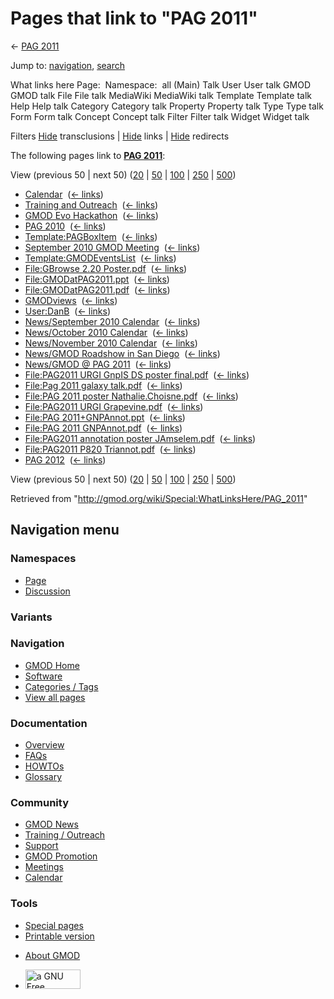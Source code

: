 <div id="mw-page-base" class="noprint">

</div>

<div id="mw-head-base" class="noprint">

</div>

<div id="content" class="mw-body" role="main">

<span id="top"></span>

<div id="mw-js-message" style="display:none;">

</div>



# <span dir="auto">Pages that link to "PAG 2011"</span>

<div id="bodyContent">

<div id="contentSub">

← [PAG 2011](/wiki/PAG_2011 "PAG 2011")

</div>

<div id="jump-to-nav" class="mw-jump">

Jump to: [navigation](#mw-navigation), [search](#p-search)

</div>

<div id="mw-content-text">

What links here Page:  Namespace:  all (Main) Talk User User talk GMOD
GMOD talk File File talk MediaWiki MediaWiki talk Template Template talk
Help Help talk Category Category talk Property Property talk Type Type
talk Form Form talk Concept Concept talk Filter Filter talk Widget
Widget talk

Filters
[Hide](/mediawiki/index.php?title=Special:WhatLinksHere/PAG_2011&hidetrans=1 "Special:WhatLinksHere/PAG 2011")
transclusions \|
[Hide](/mediawiki/index.php?title=Special:WhatLinksHere/PAG_2011&hidelinks=1 "Special:WhatLinksHere/PAG 2011")
links \|
[Hide](/mediawiki/index.php?title=Special:WhatLinksHere/PAG_2011&hideredirs=1 "Special:WhatLinksHere/PAG 2011")
redirects

The following pages link to **[PAG 2011](/wiki/PAG_2011 "PAG 2011")**:

View (previous 50 \| next 50)
([20](/mediawiki/index.php?title=Special:WhatLinksHere/PAG_2011&limit=20 "Special:WhatLinksHere/PAG 2011")
\|
[50](/mediawiki/index.php?title=Special:WhatLinksHere/PAG_2011&limit=50 "Special:WhatLinksHere/PAG 2011")
\|
[100](/mediawiki/index.php?title=Special:WhatLinksHere/PAG_2011&limit=100 "Special:WhatLinksHere/PAG 2011")
\|
[250](/mediawiki/index.php?title=Special:WhatLinksHere/PAG_2011&limit=250 "Special:WhatLinksHere/PAG 2011")
\|
[500](/mediawiki/index.php?title=Special:WhatLinksHere/PAG_2011&limit=500 "Special:WhatLinksHere/PAG 2011"))

- [Calendar](/wiki/Calendar "Calendar") ‎
  <span class="mw-whatlinkshere-tools">([←
  links](/mediawiki/index.php?title=Special:WhatLinksHere&target=Calendar "Special:WhatLinksHere"))</span>
- [Training and
  Outreach](/wiki/Training_and_Outreach "Training and Outreach") ‎
  <span class="mw-whatlinkshere-tools">([←
  links](/mediawiki/index.php?title=Special:WhatLinksHere&target=Training+and+Outreach "Special:WhatLinksHere"))</span>
- [GMOD Evo Hackathon](/wiki/GMOD_Evo_Hackathon "GMOD Evo Hackathon") ‎
  <span class="mw-whatlinkshere-tools">([←
  links](/mediawiki/index.php?title=Special:WhatLinksHere&target=GMOD+Evo+Hackathon "Special:WhatLinksHere"))</span>
- [PAG 2010](/wiki/PAG_2010 "PAG 2010") ‎
  <span class="mw-whatlinkshere-tools">([←
  links](/mediawiki/index.php?title=Special:WhatLinksHere&target=PAG+2010 "Special:WhatLinksHere"))</span>
- [Template:PAGBoxItem](/wiki/Template:PAGBoxItem "Template:PAGBoxItem")
  ‎ <span class="mw-whatlinkshere-tools">([←
  links](/mediawiki/index.php?title=Special:WhatLinksHere&target=Template%3APAGBoxItem "Special:WhatLinksHere"))</span>
- [September 2010 GMOD
  Meeting](/wiki/September_2010_GMOD_Meeting "September 2010 GMOD Meeting")
  ‎ <span class="mw-whatlinkshere-tools">([←
  links](/mediawiki/index.php?title=Special:WhatLinksHere&target=September+2010+GMOD+Meeting "Special:WhatLinksHere"))</span>
- [Template:GMODEventsList](/wiki/Template:GMODEventsList "Template:GMODEventsList")
  ‎ <span class="mw-whatlinkshere-tools">([←
  links](/mediawiki/index.php?title=Special:WhatLinksHere&target=Template%3AGMODEventsList "Special:WhatLinksHere"))</span>
- [File:GBrowse 2.20
  Poster.pdf](/wiki/File:GBrowse_2.20_Poster.pdf "File:GBrowse 2.20 Poster.pdf")
  ‎ <span class="mw-whatlinkshere-tools">([←
  links](/mediawiki/index.php?title=Special:WhatLinksHere&target=File%3AGBrowse+2.20+Poster.pdf "Special:WhatLinksHere"))</span>
- [File:GMODatPAG2011.ppt](/wiki/File:GMODatPAG2011.ppt "File:GMODatPAG2011.ppt")
  ‎ <span class="mw-whatlinkshere-tools">([←
  links](/mediawiki/index.php?title=Special:WhatLinksHere&target=File%3AGMODatPAG2011.ppt "Special:WhatLinksHere"))</span>
- [File:GMODatPAG2011.pdf](/wiki/File:GMODatPAG2011.pdf "File:GMODatPAG2011.pdf")
  ‎ <span class="mw-whatlinkshere-tools">([←
  links](/mediawiki/index.php?title=Special:WhatLinksHere&target=File%3AGMODatPAG2011.pdf "Special:WhatLinksHere"))</span>
- [GMODviews](/wiki/GMODviews "GMODviews") ‎
  <span class="mw-whatlinkshere-tools">([←
  links](/mediawiki/index.php?title=Special:WhatLinksHere&target=GMODviews "Special:WhatLinksHere"))</span>
- [User:DanB](/wiki/User:DanB "User:DanB") ‎
  <span class="mw-whatlinkshere-tools">([←
  links](/mediawiki/index.php?title=Special:WhatLinksHere&target=User%3ADanB "Special:WhatLinksHere"))</span>
- [News/September 2010
  Calendar](/wiki/News/September_2010_Calendar "News/September 2010 Calendar")
  ‎ <span class="mw-whatlinkshere-tools">([←
  links](/mediawiki/index.php?title=Special:WhatLinksHere&target=News%2FSeptember+2010+Calendar "Special:WhatLinksHere"))</span>
- [News/October 2010
  Calendar](/wiki/News/October_2010_Calendar "News/October 2010 Calendar")
  ‎ <span class="mw-whatlinkshere-tools">([←
  links](/mediawiki/index.php?title=Special:WhatLinksHere&target=News%2FOctober+2010+Calendar "Special:WhatLinksHere"))</span>
- [News/November 2010
  Calendar](/wiki/News/November_2010_Calendar "News/November 2010 Calendar")
  ‎ <span class="mw-whatlinkshere-tools">([←
  links](/mediawiki/index.php?title=Special:WhatLinksHere&target=News%2FNovember+2010+Calendar "Special:WhatLinksHere"))</span>
- [News/GMOD Roadshow in San
  Diego](/wiki/News/GMOD_Roadshow_in_San_Diego "News/GMOD Roadshow in San Diego")
  ‎ <span class="mw-whatlinkshere-tools">([←
  links](/mediawiki/index.php?title=Special:WhatLinksHere&target=News%2FGMOD+Roadshow+in+San+Diego "Special:WhatLinksHere"))</span>
- [News/GMOD @ PAG
  2011](/wiki/News/GMOD_@_PAG_2011 "News/GMOD @ PAG 2011") ‎
  <span class="mw-whatlinkshere-tools">([←
  links](/mediawiki/index.php?title=Special:WhatLinksHere&target=News%2FGMOD+%40+PAG+2011 "Special:WhatLinksHere"))</span>
- [File:PAG2011 URGI GnpIS DS poster
  final.pdf](/wiki/File:PAG2011_URGI_GnpIS_DS_poster_final.pdf "File:PAG2011 URGI GnpIS DS poster final.pdf")
  ‎ <span class="mw-whatlinkshere-tools">([←
  links](/mediawiki/index.php?title=Special:WhatLinksHere&target=File%3APAG2011+URGI+GnpIS+DS+poster+final.pdf "Special:WhatLinksHere"))</span>
- [File:Pag 2011 galaxy
  talk.pdf](/wiki/File:Pag_2011_galaxy_talk.pdf "File:Pag 2011 galaxy talk.pdf")
  ‎ <span class="mw-whatlinkshere-tools">([←
  links](/mediawiki/index.php?title=Special:WhatLinksHere&target=File%3APag+2011+galaxy+talk.pdf "Special:WhatLinksHere"))</span>
- [File:PAG 2011 poster
  Nathalie.Choisne.pdf](/wiki/File:PAG_2011_poster_Nathalie.Choisne.pdf "File:PAG 2011 poster Nathalie.Choisne.pdf")
  ‎ <span class="mw-whatlinkshere-tools">([←
  links](/mediawiki/index.php?title=Special:WhatLinksHere&target=File%3APAG+2011+poster+Nathalie.Choisne.pdf "Special:WhatLinksHere"))</span>
- [File:PAG2011 URGI
  Grapevine.pdf](/wiki/File:PAG2011_URGI_Grapevine.pdf "File:PAG2011 URGI Grapevine.pdf")
  ‎ <span class="mw-whatlinkshere-tools">([←
  links](/mediawiki/index.php?title=Special:WhatLinksHere&target=File%3APAG2011+URGI+Grapevine.pdf "Special:WhatLinksHere"))</span>
- [File:PAG
  2011+GNPAnnot.ppt](/wiki/File:PAG_2011%2BGNPAnnot.ppt "File:PAG 2011+GNPAnnot.ppt")
  ‎ <span class="mw-whatlinkshere-tools">([←
  links](/mediawiki/index.php?title=Special:WhatLinksHere&target=File%3APAG+2011%2BGNPAnnot.ppt "Special:WhatLinksHere"))</span>
- [File:PAG 2011
  GNPAnnot.pdf](/wiki/File:PAG_2011_GNPAnnot.pdf "File:PAG 2011 GNPAnnot.pdf")
  ‎ <span class="mw-whatlinkshere-tools">([←
  links](/mediawiki/index.php?title=Special:WhatLinksHere&target=File%3APAG+2011+GNPAnnot.pdf "Special:WhatLinksHere"))</span>
- [File:PAG2011 annotation poster
  JAmselem.pdf](/wiki/File:PAG2011_annotation_poster_JAmselem.pdf "File:PAG2011 annotation poster JAmselem.pdf")
  ‎ <span class="mw-whatlinkshere-tools">([←
  links](/mediawiki/index.php?title=Special:WhatLinksHere&target=File%3APAG2011+annotation+poster+JAmselem.pdf "Special:WhatLinksHere"))</span>
- [File:PAG2011 P820
  Triannot.pdf](/wiki/File:PAG2011_P820_Triannot.pdf "File:PAG2011 P820 Triannot.pdf")
  ‎ <span class="mw-whatlinkshere-tools">([←
  links](/mediawiki/index.php?title=Special:WhatLinksHere&target=File%3APAG2011+P820+Triannot.pdf "Special:WhatLinksHere"))</span>
- [PAG 2012](/wiki/PAG_2012 "PAG 2012") ‎
  <span class="mw-whatlinkshere-tools">([←
  links](/mediawiki/index.php?title=Special:WhatLinksHere&target=PAG+2012 "Special:WhatLinksHere"))</span>

View (previous 50 \| next 50)
([20](/mediawiki/index.php?title=Special:WhatLinksHere/PAG_2011&limit=20 "Special:WhatLinksHere/PAG 2011")
\|
[50](/mediawiki/index.php?title=Special:WhatLinksHere/PAG_2011&limit=50 "Special:WhatLinksHere/PAG 2011")
\|
[100](/mediawiki/index.php?title=Special:WhatLinksHere/PAG_2011&limit=100 "Special:WhatLinksHere/PAG 2011")
\|
[250](/mediawiki/index.php?title=Special:WhatLinksHere/PAG_2011&limit=250 "Special:WhatLinksHere/PAG 2011")
\|
[500](/mediawiki/index.php?title=Special:WhatLinksHere/PAG_2011&limit=500 "Special:WhatLinksHere/PAG 2011"))

</div>

<div class="printfooter">

Retrieved from "<http://gmod.org/wiki/Special:WhatLinksHere/PAG_2011>"

</div>

<div id="catlinks" class="catlinks catlinks-allhidden">

</div>

<div class="visualClear">

</div>

</div>

</div>

<div id="mw-navigation">

## Navigation menu

<div id="mw-head">



<div id="left-navigation">

<div id="p-namespaces" class="vectorTabs" role="navigation"
aria-labelledby="p-namespaces-label">

### Namespaces

- <span id="ca-nstab-main"><a href="/wiki/PAG_2011" accesskey="c"
  title="View the content page [c]">Page</a></span>
- <span id="ca-talk"><a
  href="/mediawiki/index.php?title=Talk:PAG_2011&amp;action=edit&amp;redlink=1"
  accesskey="t"
  title="Discussion about the content page [t]">Discussion</a></span>

</div>

<div id="p-variants" class="vectorMenu emptyPortlet" role="navigation"
aria-labelledby="p-variants-label">

### 

### Variants[](#)

<div class="menu">

</div>

</div>

</div>

<div id="right-navigation">





</div>



</div>

</div>

</div>

<div id="mw-panel">

<div id="p-logo" role="banner">

<a href="/wiki/Main_Page"
style="background-image: url(http://gmod.org/images/GMOD-cogs.png);"
title="Visit the main page"></a>

</div>

<div id="p-Navigation" class="portal" role="navigation"
aria-labelledby="p-Navigation-label">

### Navigation

<div class="body">

- <span id="n-GMOD-Home">[GMOD Home](/wiki/Main_Page)</span>
- <span id="n-Software">[Software](/wiki/GMOD_Components)</span>
- <span id="n-Categories-.2F-Tags">[Categories /
  Tags](/wiki/Categories)</span>
- <span id="n-View-all-pages">[View all
  pages](/wiki/Special:AllPages)</span>

</div>

</div>

<div id="p-Documentation" class="portal" role="navigation"
aria-labelledby="p-Documentation-label">

### Documentation

<div class="body">

- <span id="n-Overview">[Overview](/wiki/Overview)</span>
- <span id="n-FAQs">[FAQs](/wiki/Category:FAQ)</span>
- <span id="n-HOWTOs">[HOWTOs](/wiki/Category:HOWTO)</span>
- <span id="n-Glossary">[Glossary](/wiki/Glossary)</span>

</div>

</div>

<div id="p-Community" class="portal" role="navigation"
aria-labelledby="p-Community-label">

### Community

<div class="body">

- <span id="n-GMOD-News">[GMOD News](/wiki/GMOD_News)</span>
- <span id="n-Training-.2F-Outreach">[Training /
  Outreach](/wiki/Training_and_Outreach)</span>
- <span id="n-Support">[Support](/wiki/Support)</span>
- <span id="n-GMOD-Promotion">[GMOD
  Promotion](/wiki/GMOD_Promotion)</span>
- <span id="n-Meetings">[Meetings](/wiki/Meetings)</span>
- <span id="n-Calendar">[Calendar](/wiki/Calendar)</span>

</div>

</div>

<div id="p-tb" class="portal" role="navigation"
aria-labelledby="p-tb-label">

### Tools

<div class="body">

- <span id="t-specialpages"><a href="/wiki/Special:SpecialPages" accesskey="q"
  title="A list of all special pages [q]">Special pages</a></span>
- <span id="t-print"><a
  href="/mediawiki/index.php?title=Special:WhatLinksHere/PAG_2011&amp;printable=yes"
  rel="alternate" accesskey="p"
  title="Printable version of this page [p]">Printable version</a></span>

</div>

</div>

</div>

</div>

<div id="footer" role="contentinfo">

- <span id="footer-places-about">[About
  GMOD](/wiki/GMOD:About "GMOD:About")</span>

<!-- -->

- <span id="footer-copyrightico">[<img src="http://www.gnu.org/graphics/gfdl-logo-small.png" width="88"
  height="31" alt="a GNU Free Documentation License" />](http://www.gnu.org/licenses/fdl-1.3.html)</span>




</div>
